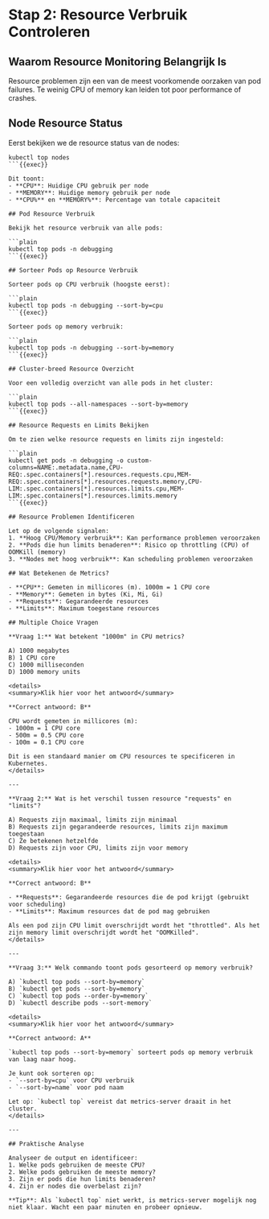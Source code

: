 # Stap 2: Resource Verbruik Controleren

## Waarom Resource Monitoring Belangrijk Is

Resource problemen zijn een van de meest voorkomende oorzaken van pod failures. Te weinig CPU of memory kan leiden tot poor performance of crashes.

## Node Resource Status

Eerst bekijken we de resource status van de nodes:

```plain
kubectl top nodes
```{{exec}}

Dit toont:
- **CPU**: Huidige CPU gebruik per node
- **MEMORY**: Huidige memory gebruik per node
- **CPU%** en **MEMORY%**: Percentage van totale capaciteit

## Pod Resource Verbruik

Bekijk het resource verbruik van alle pods:

```plain
kubectl top pods -n debugging
```{{exec}}

## Sorteer Pods op Resource Verbruik

Sorteer pods op CPU verbruik (hoogste eerst):

```plain
kubectl top pods -n debugging --sort-by=cpu
```{{exec}}

Sorteer pods op memory verbruik:

```plain
kubectl top pods -n debugging --sort-by=memory
```{{exec}}

## Cluster-breed Resource Overzicht

Voor een volledig overzicht van alle pods in het cluster:

```plain
kubectl top pods --all-namespaces --sort-by=memory
```{{exec}}

## Resource Requests en Limits Bekijken

Om te zien welke resource requests en limits zijn ingesteld:

```plain
kubectl get pods -n debugging -o custom-columns=NAME:.metadata.name,CPU-REQ:.spec.containers[*].resources.requests.cpu,MEM-REQ:.spec.containers[*].resources.requests.memory,CPU-LIM:.spec.containers[*].resources.limits.cpu,MEM-LIM:.spec.containers[*].resources.limits.memory
```{{exec}}

## Resource Problemen Identificeren

Let op de volgende signalen:
1. **Hoog CPU/Memory verbruik**: Kan performance problemen veroorzaken
2. **Pods die hun limits benaderen**: Risico op throttling (CPU) of OOMKill (memory)
3. **Nodes met hoog verbruik**: Kan scheduling problemen veroorzaken

## Wat Betekenen de Metrics?

- **CPU**: Gemeten in millicores (m). 1000m = 1 CPU core
- **Memory**: Gemeten in bytes (Ki, Mi, Gi)
- **Requests**: Gegarandeerde resources
- **Limits**: Maximum toegestane resources

## Multiple Choice Vragen

**Vraag 1:** Wat betekent "1000m" in CPU metrics?

A) 1000 megabytes
B) 1 CPU core
C) 1000 milliseconden
D) 1000 memory units

<details>
<summary>Klik hier voor het antwoord</summary>

**Correct antwoord: B**

CPU wordt gemeten in millicores (m):
- 1000m = 1 CPU core
- 500m = 0.5 CPU core
- 100m = 0.1 CPU core

Dit is een standaard manier om CPU resources te specificeren in Kubernetes.
</details>

---

**Vraag 2:** Wat is het verschil tussen resource "requests" en "limits"?

A) Requests zijn maximaal, limits zijn minimaal
B) Requests zijn gegarandeerde resources, limits zijn maximum toegestaan
C) Ze betekenen hetzelfde
D) Requests zijn voor CPU, limits zijn voor memory

<details>
<summary>Klik hier voor het antwoord</summary>

**Correct antwoord: B**

- **Requests**: Gegarandeerde resources die de pod krijgt (gebruikt voor scheduling)
- **Limits**: Maximum resources dat de pod mag gebruiken

Als een pod zijn CPU limit overschrijdt wordt het "throttled". Als het zijn memory limit overschrijdt wordt het "OOMKilled".
</details>

---

**Vraag 3:** Welk commando toont pods gesorteerd op memory verbruik?

A) `kubectl top pods --sort-by=memory`
B) `kubectl get pods --sort-by=memory`
C) `kubectl top pods --order-by=memory`
D) `kubectl describe pods --sort-memory`

<details>
<summary>Klik hier voor het antwoord</summary>

**Correct antwoord: A**

`kubectl top pods --sort-by=memory` sorteert pods op memory verbruik van laag naar hoog.

Je kunt ook sorteren op:
- `--sort-by=cpu` voor CPU verbruik
- `--sort-by=name` voor pod naam

Let op: `kubectl top` vereist dat metrics-server draait in het cluster.
</details>

---

## Praktische Analyse

Analyseer de output en identificeer:
1. Welke pods gebruiken de meeste CPU?
2. Welke pods gebruiken de meeste memory?
3. Zijn er pods die hun limits benaderen?
4. Zijn er nodes die overbelast zijn?

**Tip**: Als `kubectl top` niet werkt, is metrics-server mogelijk nog niet klaar. Wacht een paar minuten en probeer opnieuw.